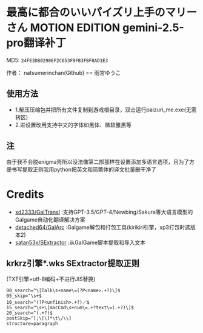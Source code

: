 # 最高に都合のいいパイズリ上手のマリーさん MOTION EDITION gemini-2.5-pro翻译补丁 

MD5: `24FE3DB0290EF2C653F9FB3FBF8AD1E3`

作者： natsumerinchan(Github) == 雨宮ゆうこ

## 使用方法
- 1.解压压缩包并把所有文件复制到游戏根目录，双击运行paizuri_me.exe(无需转区)
- 2.进设置改用支持中文的字体如黑体、微软雅黑等

## 注
由于我不会脱enigma壳所以没法像第二部那样在设置添加多语言选项，且为了方便书写提取正则我用python把英文和简繁体的译文批量删干净了

# Credits

- [xd2333/GalTransl](https://github.com/xd2333/GalTransl.git) :支持GPT-3.5/GPT-4/Newbing/Sakura等大语言模型的Galgame自动化翻译解决方案
- [detached64/GalArc](https://github.com/detached64/GalArc.git) :Galgame解包和打包工具(kirikiri引擎，xp3打包时选版本2)
- [satan53x/SExtractor](https://github.com/satan53x/SExtractor.git) :从GalGame脚本提取和导入文本

## krkrz引擎*.wks SExtractor提取正则
(TXT引擎+utf-8编码+不进行JIS替换)
```
00_search=^\[Talk\s+name\=(?P<name>.+?)\]$
05_skip=^\s+$
10_search=^(?P<unfinish>.+?)／$
15_search=^\s+\[macCmd\s+num\=.+?text\=(.+?)\]$
20_search=^(.+?)$
postSkip=^[;\[\]*\t\/\\]
structure=paragraph
```
